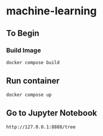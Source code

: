 # machine-learning

## To Begin

### Build Image
```
docker compose build
```

## Run container
```
docker compose up
```

## Go to Jupyter Notebook
```
http://127.0.0.1:8888/tree
```


